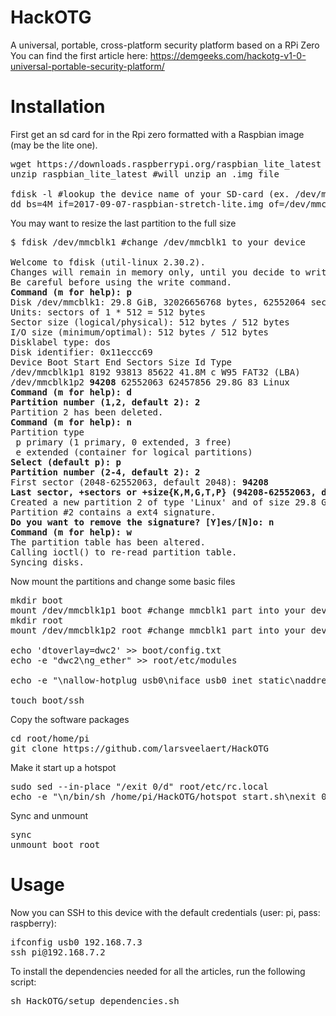 # HackOTG
A universal, portable, cross-platform security platform based on a RPi Zero
You can find the first article here:
https://demgeeks.com/hackotg-v1-0-universal-portable-security-platform/

# Installation
First get an sd card for in the Rpi zero formatted with a Raspbian image (may be the lite one).
<pre>wget https://downloads.raspberrypi.org/raspbian_lite_latest
unzip raspbian_lite_latest #will unzip an .img file 

fdisk -l #lookup the device name of your SD-card (ex. /dev/mmcblk1)
dd bs=4M if=2017-09-07-raspbian-stretch-lite.img of=/dev/mmcblk1 conv=fsync #change /dev/mmcblk1
</pre>

You may want to resize the last partition to the full size
<pre>
$ fdisk /dev/mmcblk1 #change /dev/mmcblk1 to your device

Welcome to fdisk (util-linux 2.30.2).
Changes will remain in memory only, until you decide to write them.
Be careful before using the write command.
<strong>Command (m for help): p</strong>
Disk /dev/mmcblk1: 29.8 GiB, 32026656768 bytes, 62552064 sectors
Units: sectors of 1 * 512 = 512 bytes
Sector size (logical/physical): 512 bytes / 512 bytes
I/O size (minimum/optimal): 512 bytes / 512 bytes
Disklabel type: dos
Disk identifier: 0x11eccc69
Device Boot Start End Sectors Size Id Type
/dev/mmcblk1p1 8192 93813 85622 41.8M c W95 FAT32 (LBA)
/dev/mmcblk1p2 <strong>94208</strong> 62552063 62457856 29.8G 83 Linux
<strong>Command (m for help): d</strong>
<strong>Partition number (1,2, default 2): 2</strong>
Partition 2 has been deleted.
<strong>Command (m for help): n</strong>
Partition type
 p primary (1 primary, 0 extended, 3 free)
 e extended (container for logical partitions)
<strong>Select (default p): p</strong>
<strong>Partition number (2-4, default 2): 2</strong>
First sector (2048-62552063, default 2048): <strong>94208</strong>
<strong>Last sector, +sectors or +size{K,M,G,T,P} (94208-62552063, default 62552063):</strong>
Created a new partition 2 of type 'Linux' and of size 29.8 GiB.
Partition #2 contains a ext4 signature.
<strong>Do you want to remove the signature? [Y]es/[N]o: n</strong>
<strong>Command (m for help): w </strong>
The partition table has been altered.
Calling ioctl() to re-read partition table.
Syncing disks.
</pre>

Now mount the partitions and change some basic files
<pre>
mkdir boot
mount /dev/mmcblk1p1 boot #change mmcblk1 part into your device
mkdir root
mount /dev/mmcblk1p2 root #change mmcblk1 part into your device

echo 'dtoverlay=dwc2' >> boot/config.txt
echo -e "dwc2\ng_ether" >> root/etc/modules

echo -e "\nallow-hotplug usb0\niface usb0 inet static\naddress 192.168.7.2\nnetmask 255.255.255.0\nnetwork 192.168.7.0\nbroadcast 192.168.7.255\ngateway 192.168.7.1" >> root/etc/network/interfaces

touch boot/ssh
</pre>

Copy the software packages
<pre>
cd root/home/pi
git clone https://github.com/larsveelaert/HackOTG
</pre>

Make it start up a hotspot
<pre>
sudo sed --in-place "/exit 0/d" root/etc/rc.local
echo -e "\n/bin/sh /home/pi/HackOTG/hotspot_start.sh\nexit 0\n" >> root/etc/rc.local
</pre>

Sync and unmount
<pre>
sync
unmount boot root
</pre>

# Usage
Now you can SSH to this device with the default credentials (user: pi, pass: raspberry):
<pre>
ifconfig usb0 192.168.7.3
ssh pi@192.168.7.2
</pre>

To install the dependencies needed for all the articles, run the following script:
<pre>
sh HackOTG/setup_dependencies.sh
</pre>
